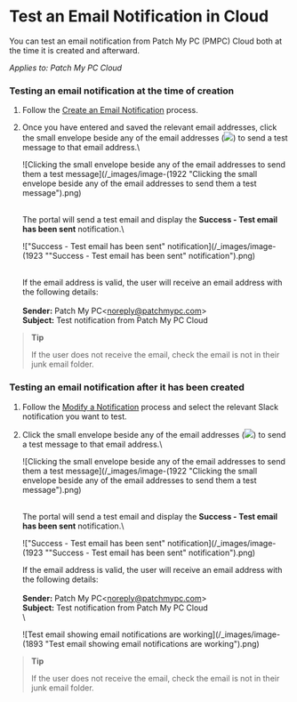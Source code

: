 # Test an Email Notification in Cloud

You can test an email notification from Patch My PC (PMPC) Cloud both at the time it is created and afterward.

_Applies to: Patch My PC Cloud_

### Testing an email notification at the time of creation

1. Follow the [Create an Email Notification](../create-a-cloud-email-notification.md) process.
2.  Once you have entered and saved the relevant email addresses, click the small envelope beside any of the email addresses (![](/_images/image-(1900).png%3E)) to send a test message to that email address.\\

    ![Clicking the small envelope beside any of the email addresses to send them a test message](/_images/image-(1922 "Clicking the small envelope beside any of the email addresses to send them a test message").png)

    \
    The portal will send a test email and display the **Success - Test email has been sent** notification.\\

    !["Success - Test email has been sent" notification](/_images/image-(1923 "\"Success - Test email has been sent\" notification").png)

    \
    If the email address is valid, the user will receive an email address with the following details:\
    \
    **Sender:** Patch My PC\<noreply@patchmypc.com>\
    **Subject:** Test notification from Patch My PC Cloud

> **Tip**
>
> If the user does not receive the email, check the email is not in their junk email folder.

### Testing an email notification after it has been created

1. Follow the [Modify a Notification](../modify-a-cloud-notification.md) process and select the relevant Slack notification you want to test.
2.  Click the small envelope beside any of the email addresses (![](/_images/image-(1900).png%3E)) to send a test message to that email address.\\

    ![Clicking the small envelope beside any of the email addresses to send them a test message](/_images/image-(1922 "Clicking the small envelope beside any of the email addresses to send them a test message").png)

    \
    The portal will send a test email and display the **Success - Test email has been sent** notification.\\

    !["Success - Test email has been sent" notification](/_images/image-(1923 "\"Success - Test email has been sent\" notification").png)

    If the email address is valid, the user will receive an email address with the following details:\
    \
    **Sender:** Patch My PC\<noreply@patchmypc.com>\
    **Subject:** Test notification from Patch My PC Cloud\
    \\

    ![Test email showing email notifications are working](/_images/image-(1893 "Test email showing email notifications are working").png)

> **Tip**
>
> If the user does not receive the email, check the email is not in their junk email folder.